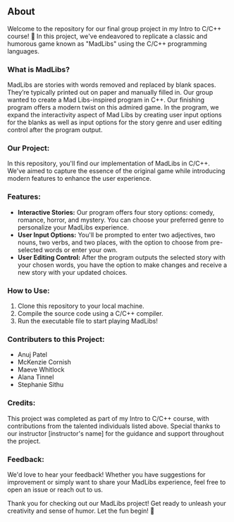 ## About

Welcome to the repository for our final group project in my Intro to C/C++ course! 🎉 In this project, we've endeavored to replicate a classic and humorous game known as "MadLibs" using the C/C++ programming languages.

### What is MadLibs?
MadLibs are stories with words removed and replaced by blank spaces. They’re typically printed out on paper and manually filled in. Our group wanted to create a Mad Libs-inspired program in C++. Our finishing program offers a modern twist on this admired game. In the program, we expand the interactivity aspect of Mad Libs by creating user input options for the blanks as well as input options for the story genre and user editing control after the program output.

### Our Project:
In this repository, you'll find our implementation of MadLibs in C/C++. We've aimed to capture the essence of the original game while introducing modern features to enhance the user experience.

### Features:
- **Interactive Stories:** Our program offers four story options: comedy, romance, horror, and mystery. You can choose your preferred genre to personalize your MadLibs experience.
- **User Input Options:** You'll be prompted to enter two adjectives, two nouns, two verbs, and two places, with the option to choose from pre-selected words or enter your own.
- **User Editing Control:** After the program outputs the selected story with your chosen words, you have the option to make changes and receive a new story with your updated choices.

### How to Use:
1. Clone this repository to your local machine.
2. Compile the source code using a C/C++ compiler.
3. Run the executable file to start playing MadLibs!

### Contributers to this Project:
- Anuj Patel
- McKenzie Cornish
- Maeve Whitlock
- Alana Tinnel
- Stephanie Sithu

### Credits:
This project was completed as part of my Intro to C/C++ course, with contributions from the talented individuals listed above. Special thanks to our instructor [instructor's name] for the guidance and support throughout the project.

### Feedback:
We'd love to hear your feedback! Whether you have suggestions for improvement or simply want to share your MadLibs experience, feel free to open an issue or reach out to us.

Thank you for checking out our MadLibs project! Get ready to unleash your creativity and sense of humor. Let the fun begin! 🚀

